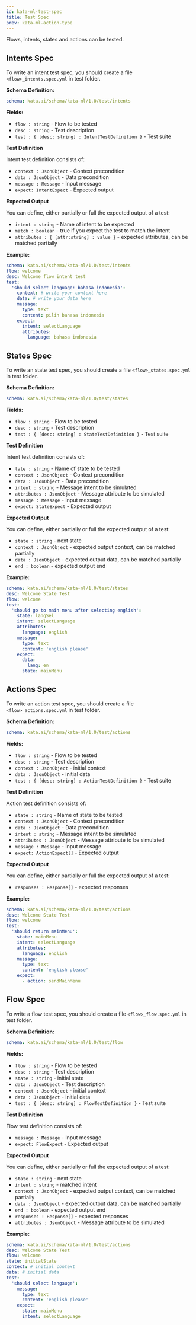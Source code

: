 ```yaml
---
id: kata-ml-test-spec
title: Test Spec
prev: kata-ml-action-type
---
```


Flows, intents, states and actions can be tested.

## Intents Spec

To write an intent test spec, you should create a file `<flow>_intents.spec.yml` in test folder.

**Schema Definition:**

```yaml
schema: kata.ai/schema/kata-ml/1.0/test/intents
```

**Fields:**

- `flow : string` - Flow to be tested
- `desc : string` - Test description
- `test : { [desc: string] : IntentTestDefinition }` - Test suite

**Test Definition**

Intent test definition consists of:

- `context : JsonObject` - Context precondition
- `data : JsonObject` - Data precondition
- `message : Message` - Input message
- `expect: IntentExpect` - Expected output

**Expected Output**

You can define, either partially or full the expected output of a test:

- `intent : string` - Name of intent to be expected
- `match : boolean` - true if you expect the test to match the intent
- `attributes : { [attr:string] : value }` - expected attributes, can be matched partially

**Example:**

```yaml
schema: kata.ai/schema/kata-ml/1.0/test/intents
flow: welcome
desc: Welcome flow intent test
test:
  'should select language: bahasa indonesia':
    context: # write your context here
    data: # write your data here
    message:
      type: text
      content: pilih bahasa indonesia
    expect:
      intent: selectLanguage
      attributes:
        language: bahasa indonesia
```

## States Spec

To write an state test spec, you should create a file `<flow>_states.spec.yml` in test folder.

**Schema Definition:**

```yaml
schema: kata.ai/schema/kata-ml/1.0/test/states
```

**Fields:**

- `flow : string` - Flow to be tested
- `desc : string` - Test description
- `test : { [desc: string] : StateTestDefinition }` - Test suite

**Test Definition**

Intent test definition consists of:

- `tate : string` - Name of state to be tested
- `context : JsonObject` - Context precondition
- `data : JsonObject` - Data precondition
- `intent : string` - Message intent to be simulated
- `attributes : JsonObject` - Message attribute to be simulated
- `message : Message` - Input message
- `expect: StateExpect` - Expected output

**Expected Output**

You can define, either partially or full the expected output of a test:

- `state : string` - next state
- `context : JsonObject` - expected output context, can be matched partially
- `data : JsonObject` - expected output data, can be matched partially
- `end : boolean` - expected output end

**Example:**

```yaml
schema: kata.ai/schema/kata-ml/1.0/test/states
desc: Welcome State Test
flow: welcome
test:
  'should go to main menu after selecting english':
    state: langSel
    intent: selectLanguage
    attributes:
      language: english
    message:
      type: text
      content: 'english please'
    expect:
      data:
        lang: en
      state: mainMenu
```

## Actions Spec

To write an action test spec, you should create a file `<flow>_actions.spec.yml` in test folder.​

**Schema Definition:**

```yaml
schema: kata.ai/schema/kata-ml/1.0/test/actions
```

**Fields:**

- `flow : string` - Flow to be tested
- `desc : string` - Test description
- `context : JsonObject` - initial context
- `data : JsonObject` - initial data
- `test : { [desc: string] : ActionTestDefinition }` - Test suite

**Test Definition**

Action test definition consists of:

- `state : string` - Name of state to be tested
- `context : JsonObject` - Context precondition
- `data : JsonObject` - Data precondition
- `intent : string` - Message intent to be simulated
- `attributes : JsonObject` - Message attribute to be simulated
- `message : Message` - Input message
- `expect: ActionExpect[]` - Expected output

**Expected Output**

You can define, either partially or full the expected output of a test:

- `responses : Response[]` - expected responses

**Example:**

```yaml
schema: kata.ai/schema/kata-ml/1.0/test/actions
desc: Welcome State Test
flow: welcome
test:
  'should return mainMenu':
    state: mainMenu
    intent: selectLanguage
    attributes:
      language: english
    message:
      type: text
      content: 'english please'
    expect:
      - action: sendMainMenu
```

## Flow Spec

To write a flow test spec, you should create a file `<flow>_flow.spec.yml` in test folder.

**Schema Definition:**

```yaml
schema: kata.ai/schema/kata-ml/1.0/test/flow
```

**Fields:**

- `flow : string` - Flow to be tested
- `desc : string` - Test description
- `state : string` - initial state
- `data : JsonObject` - Test description
- `context : JsonObject` - initial context
- `data : JsonObject` - initial data
- `test : { [desc: string] : FlowTestDefinition }` - Test suite

**Test Definition**

Flow test definition consists of:

- `message : Message` - Input message
- `expect: FlowExpect` - Expected output

**Expected Output**

You can define, either partially or full the expected output of a test:

- `state : string` - next state
- `intent : string` - matched intent
- `context : JsonObject` - expected output context, can be matched partially
- `data : JsonObject` - expected output data, can be matched partially
- `end : boolean` - expected output end
- `responses : Response[]` - expected responses
- `attributes : JsonObject` - Message attribute to be simulated

**Example:**

```yaml
schema: kata.ai/schema/kata-ml/1.0/test/actions
desc: Welcome State Test
flow: welcome
state: initialState
context: # initial context
data: # initial data
test:
  'should select langauge':
    message:
      type: text
      content: 'english please'
    expect:
      state: mainMenu
      intent: selectLanguage
```
